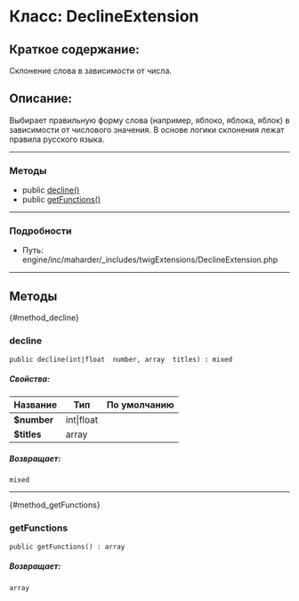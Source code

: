 # Класс: DeclineExtension

## Краткое содержание:

Склонение слова в зависимости от числа.

## Описание:

Выбирает правильную форму слова (например, яблоко, яблока, яблок)
в зависимости от числового значения.
В основе логики склонения лежат правила русского языка.


---

### Методы

* public [decline()](#method_decline)
* public [getFunctions()](#method_getFunctions)

---

### Подробности

* Путь: engine/inc/maharder/_includes/twigExtensions/DeclineExtension.php

---

## Методы

[](){#method_decline}

### decline

```
public decline(int|float  number, array  titles) : mixed
```

##### Свойства:

| Название    | Тип        | По умолчанию |
|-------------|------------|--------------|
| **$number** | int\|float |              |
| **$titles** | array      |              |

##### Возвращает:

```
mixed
```

---

[](){#method_getFunctions}

### getFunctions

```
public getFunctions() : array
```

##### Возвращает:

```
array
```
